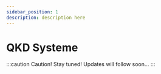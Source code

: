 ```yaml
---
sidebar_position: 1
description: description here
---
```


# QKD Systeme

:::caution Caution!
Stay tuned! Updates will follow soon...
:::

